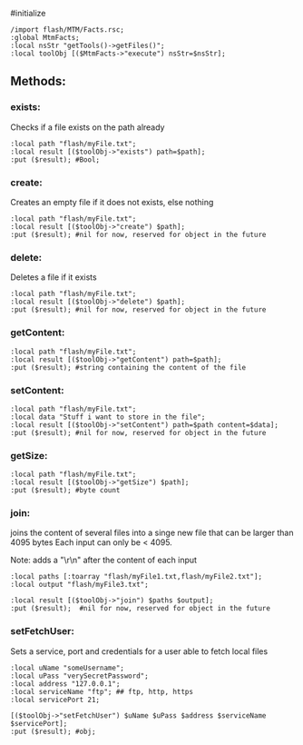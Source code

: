 #initialize

```
/import flash/MTM/Facts.rsc;
:global MtmFacts;
:local nsStr "getTools()->getFiles()";
:local toolObj [($MtmFacts->"execute") nsStr=$nsStr];
```

## Methods:



### exists:

Checks if a file exists on the path already

```
:local path "flash/myFile.txt";
:local result [($toolObj->"exists") path=$path];
:put ($result); #Bool;
```

### create:

Creates an empty file if it does not exists, else nothing

```
:local path "flash/myFile.txt";
:local result [($toolObj->"create") $path];
:put ($result); #nil for now, reserved for object in the future
```

### delete:

Deletes a file if it exists

```
:local path "flash/myFile.txt";
:local result [($toolObj->"delete") $path];
:put ($result); #nil for now, reserved for object in the future
```

### getContent:

```
:local path "flash/myFile.txt";
:local result [($toolObj->"getContent") path=$path];
:put ($result); #string containing the content of the file
```

### setContent:

```
:local path "flash/myFile.txt";
:local data "Stuff i want to store in the file";
:local result [($toolObj->"setContent") path=$path content=$data];
:put ($result); #nil for now, reserved for object in the future
```

### getSize:

```
:local path "flash/myFile.txt";
:local result [($toolObj->"getSize") $path];
:put ($result); #byte count
```

### join:

joins the content of several files into a singe new file that can be larger than 4095 bytes
Each input can only be < 4095.

Note: adds a "\r\n" after the content of each input

```
:local paths [:toarray "flash/myFile1.txt,flash/myFile2.txt"];
:local output "flash/myFile3.txt";

:local result [($toolObj->"join") $paths $output];
:put ($result);  #nil for now, reserved for object in the future
```

### setFetchUser:

Sets a service, port and credentials for a user able to fetch local files 

```
:local uName "someUsername"; 
:local uPass "verySecretPassword";
:local address "127.0.0.1";
:local serviceName "ftp"; ## ftp, http, https
:local servicePort 21; 

[($toolObj->"setFetchUser") $uName $uPass $address $serviceName $servicePort];
:put ($result); #obj;

```